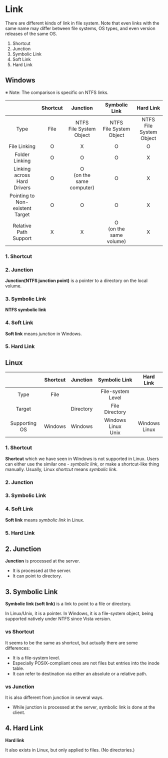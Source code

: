# Link
There are different kinds of link in file system. Note that even links with the same name may differ between file systems, OS types, and even version releases of the same OS.

1. Shortcut
2. Junction
3. Symbolic Link
4. Soft Link
5. Hard Link

## Windows
※ Note: The comparison is specific on NTFS links.

| | Shortcut | Junction | Symbolic Link | Hard Link |
|:-:|:-:|:-:|:-:|:-:|
| Type | File | NTFS<br>File System<br>Object | NTFS<br>File System<br>Object | NTFS<br>File System<br>Object |
| File Linking | O | X | O | O |
| Folder Linking | O | O | O | X |
| Linking across<br>Hard Drivers | O | O<br>(on the same<br>computer) | O | X |
| Pointing to<br>Non-existent<br>Target | O | O | O | X |
| Relative Path<br>Support | X | X | O<br>(on the same<br>volume) | X |

### 1. Shortcut
### 2. Junction
**Junction(NTFS junction point)** is a pointer to a directory on the local volume.
### 3. Symbolic Link
**NTFS symbolic link**
### 4. Soft Link
**Soft link** means *junction* in Windows.
### 5. Hard Link

## Linux
| | Shortcut | Junction | Symbolic Link | Hard Link |
|:-:|:-:|:-:|:-:|:-:|
| Type | File | | File-system Level | |
| Target | | Directory | File<br>Directory | |
| Supporting OS | Windows | Windows | Windows<br>Linux<br>Unix | Windows<br>Linux |

### 1. Shortcut
**Shortcut** which we have seen in Windows is not supported in Linux. Users can either use the similar one - *symbolic link*, or make a shortcut-like thing manually. Usually, Linux *shortcut* means *symbolic link*.

### 2. Junction
### 3. Symbolic Link
### 4. Soft Link
**Soft link** means *symbolic link* in Linux.
### 5. Hard Link


## 2. Junction
**Junction** is processed at the server.

* It is processed at the server.
* It can point to directory.

## 3. Symbolic Link
**Symbolic link (soft link)** is a link to point to a file or directory.

In Linux/Unix, it is a pointer. In Windows, it is a file-system object, being supported natively under NTFS since Vista version.

### vs Shortcut
It seems to be the same as shortcut, but actually there are some differences:

* It is a file-system level.
* Especially POSIX-compliant ones are not files but entries into the inode table.
* It can refer to destination via either an absolute or a relative path.

### vs Junction

It is also different from junction in several ways.

* While junction is processed at the server, symbolic link is done at the client.

## 4. Hard Link
**Hard link**

It also exists in Linux, but only applied to files. (No directories.)
